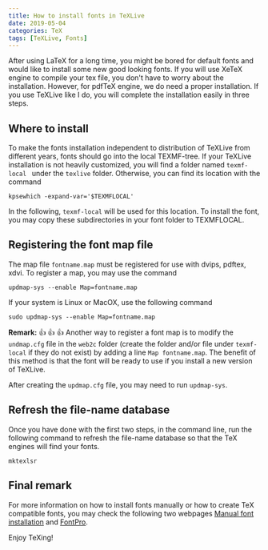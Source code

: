 ```yaml
---
title: How to install fonts in TeXLive
date: 2019-05-04
categories: TeX
tags: [TeXLive, Fonts]
---
```


After using LaTeX for a long time, you might be bored for default fonts and would like to install some new good looking fonts. If you will use XeTeX engine to compile your tex file, you don't have to worry about the installation. However, for pdfTeX engine, we do need a proper installation. If you use TeXLive like I do, you will complete the installation easily in three steps.

## Where to install

To make the fonts installation independent to distribution of TeXLive from different years, fonts should go into the local TEXMF-tree.  If your TeXLive installation is not heavily customized, you will find a folder named `texmf-local ` under the `texlive` folder.  Otherwise, you can find its location with the command 

```
kpsewhich -expand-var='$TEXMFLOCAL'
```

In the following, `texmf-local` will be used for this location.  To install the font, you may copy these subdirectories in your font folder to TEXMFLOCAL. 

## Registering the font map file

The map file `fontname.map` must be registered for use with dvips, pdftex, xdvi. To register a map, you may use the command 

```
updmap-sys --enable Map=fontname.map
```

If your system is Linux or MacOX, use the following command
```
sudo updmap-sys --enable Map=fontname.map
```

**Remark:** 👍 👍 👍 Another way to register a font map is to modify the `undmap.cfg` file in the `web2c` folder (create the folder and/or file under `texmf-local` if they do not exist) by adding a line `Map fontname.map`. The benefit of this method is that the font will be ready to use if you install a new version of TeXLive.

After creating the `updmap.cfg` file, you may need to run `updmap-sys`.

## Refresh the file-name database

Once you have done with the first two steps, in the command line, run the following command to refresh the file-name database so that the TeX engines will find your fonts.

```
mktexlsr
```



## Final remark

For more information on how to install fonts manually or how to create TeX compatible fonts,  you may check the following two webpages [Manual font installation](https://tex.stackexchange.com/questions/88423/manual-font-installation) and [FontPro](https://github.com/sebschub/FontPro).

Enjoy TeXing!